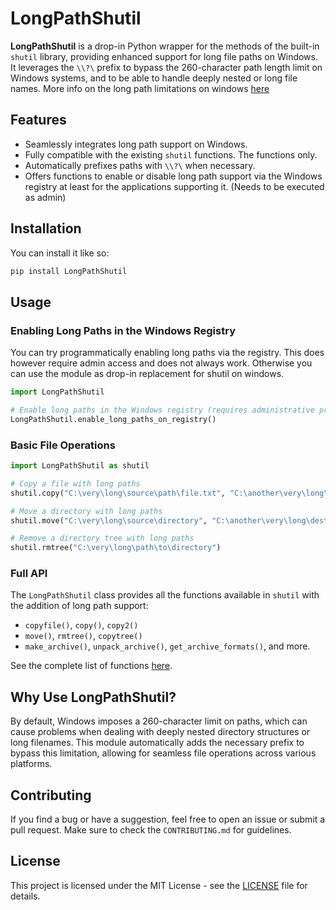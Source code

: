 
# LongPathShutil

**LongPathShutil** is a drop-in Python wrapper for the methods of the built-in `shutil` library, providing enhanced support for long file paths on Windows. It leverages the `\\?\` prefix to bypass the 260-character path length limit on Windows systems, and to be able to handle deeply nested or long file names. More info on the long path limitations on windows [here](https://learn.microsoft.com/en-us/windows/win32/fileio/maximum-file-path-limitation?tabs=registry)

## Features

- Seamlessly integrates long path support on Windows.
- Fully compatible with the existing `shutil` functions. The functions only.
- Automatically prefixes paths with `\\?\` when necessary.
- Offers functions to enable or disable long path support via the Windows registry
  at least for the applications supporting it. (Needs to be executed as admin)

## Installation

You can install it like so:

```bash
pip install LongPathShutil
```

## Usage

### Enabling Long Paths in the Windows Registry

You can try programmatically enabling long paths via the registry.
This does however require admin access and does not always work.
Otherwise you can use the module as drop-in replacement for shutil on windows.

```python
import LongPathShutil

# Enable long paths in the Windows registry (requires administrative privileges)
LongPathShutil.enable_long_paths_on_registry()
```

### Basic File Operations

```python
import LongPathShutil as shutil

# Copy a file with long paths
shutil.copy("C:\very\long\source\path\file.txt", "C:\another\very\long\destination\path\file.txt")

# Move a directory with long paths
shutil.move("C:\very\long\source\directory", "C:\another\very\long\destination\directory")

# Remove a directory tree with long paths
shutil.rmtree("C:\very\long\path\to\directory")
```

### Full API

The `LongPathShutil` class provides all the functions available in `shutil` with the addition of long path support:

- `copyfile()`, `copy()`, `copy2()`
- `move()`, `rmtree()`, `copytree()`
- `make_archive()`, `unpack_archive()`, `get_archive_formats()`, and more.

See the complete list of functions [here](https://docs.python.org/3/library/shutil.html).

## Why Use LongPathShutil?

By default, Windows imposes a 260-character limit on paths, which can cause problems when dealing with deeply nested directory structures or long filenames. This module automatically adds the necessary prefix to bypass this limitation, allowing for seamless file operations across various platforms.

## Contributing

If you find a bug or have a suggestion, feel free to open an issue or submit a pull request. Make sure to check the `CONTRIBUTING.md` for guidelines.

## License

This project is licensed under the MIT License - see the [LICENSE](LICENSE) file for details.

